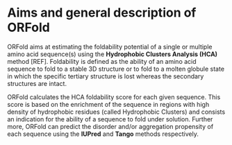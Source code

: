 # Aims and general description of ORFold

ORFold aims at estimating the foldability potential of a single or multiple amino acid sequence(s) using the **Hydrophobic Clusters Analysis (HCA)** method [REF]. Foldability is defined as the ability of an amino acid sequence to fold to a stable 3D structure or to fold to a molten globule state in which the specific tertiary structure is lost whereas the secondary structures are intact.

ORFold calculates the HCA foldability score for each given sequence. This score is based on the enrichment of the sequence in regions with high density of hydrophobic residues (called Hydrophobic Clusters) and consists an indication for the ability of a sequence to fold under solution. Further more, ORFold can predict the disorder and/or aggregation propensity of each sequence using the **IUPred** and **Tango** methods respectively.



